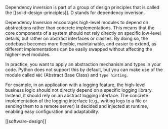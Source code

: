 Dependency inversion is part of a group of design principles that is called the [[solid-design-principles]]. D stands for dependency inverison. 

Dependency Inversion encourages high-level modules to depend on abstractions rather than concrete implementations. This means that the core components of a system should not rely directly on specific low-level details, but rather on abstract interfaces or classes. By doing so, the codebase becomes more flexible, maintainable, and easier to extend, as different implementations can be easily swapped without affecting the higher-level modules.

In practice, you want to apply an abstraction mechanism and types in your code. Python does not support this by default, but you can make use of the module called `ABC` (Abstract Base Class) and `type hinting`. 

For example, in an application with a logging feature, the high-level business logic should not directly depend on a specific logging library. Instead, it should rely on an abstract logging interface. The concrete implementation of the logging interface (e.g., writing logs to a file or sending them to a remote server) is decided and injected at runtime, enabling easy configuration and adaptability.

[[software-design]]
